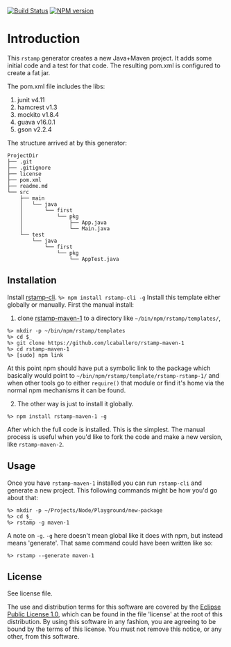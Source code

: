 [![Build Status](https://travis-ci.org/lcaballero/rstamp-maven-1.svg?branch=master)](https://travis-ci.org/) [![NPM version](https://badge.fury.io/js/rstamp-maven-1.svg)](http://badge.fury.io/js/rstamp-maven-1)

# Introduction

This `rstamp` generator creates a new Java+Maven project.  It adds some initial code and a test for that
code.  The resulting pom.xml is configured to create a fat jar.

The pom.xml file includes the libs:
1. junit v4.11
1. hamcrest v1.3
1. mockito v1.8.4
1. guava v16.0.1
1. gson v2.2.4

The structure arrived at by this generator:

```
ProjectDir
├── .git
├── .gitignore
├── license
├── pom.xml
├── readme.md
└── src
    ├── main
    │   └── java
    │       └── first
    │           └── pkg
    │               ├── App.java
    │               └── Main.java
    └── test
        └── java
            └── first
                └── pkg
                    └── AppTest.java
```


## Installation

Install [rstamp-cli][rstamp-cli].  `%> npm install rstamp-cli -g`
Install this template either globally or manually.  First the manual install:
1) clone [rstamp-maven-1][rstamp-maven-1] to a directory like `~/bin/npm/rstamp/templates/`,
```
%> mkdir -p ~/bin/npm/rstamp/templates
%> cd $_
%> git clone https://github.com/lcaballero/rstamp-maven-1
%> cd rstamp-maven-1
%> [sudo] npm link
```

At this point npm should have put a symbolic link to the package which basically would point
to `~/bin/npm/rstamp/template/rstamp-rstamp-1/` and when other tools go to either `require()`
that module or find it's home via the normal npm mechanisms it can be found.

2) The other way is just to install it globally.

```
%> npm install rstamp-maven-1 -g
```

After which the full code is installed.  This is the simplest.  The manual process is useful
when you'd like to fork the code and make a new version, like `rstamp-maven-2`.


## Usage

Once you have `rstamp-maven-1` installed you can run `rstamp-cli` and generate a new project.
This following commands might be how you'd go about that:

```
%> mkdir -p ~/Projects/Node/Playground/new-package
%> cd $_
%> rstamp -g maven-1
```

A note on `-g`.  `-g` here doesn't mean global like it does with npm, but instead means
'generate'.  That same command could have been written like so:

```
%> rstamp --generate maven-1
```


## License

See license file.

The use and distribution terms for this software are covered by the
[Eclipse Public License 1.0][EPL-1], which can be found in the file 'license' at the
root of this distribution. By using this software in any fashion, you are
agreeing to be bound by the terms of this license. You must not remove this
notice, or any other, from this software.


[EPL-1]: http://opensource.org/licenses/eclipse-1.0.txt
[rstamp-cli]: https://www.npmjs.org/package/rstamp-cli
[rstamp-maven-1]: https://github.com/lcaballero/rstamp-maven-1

